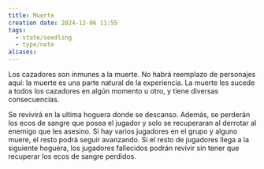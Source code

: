 ```yaml
---
title: Muerte
creation date: 2024-12-06 11:55
tags:
  - state/seedling
  - type/note
aliases:
---
```

 Los cazadores son inmunes a la muerte. No habrá reemplazo de personajes aquí: la muerte es una parte natural de la experiencia. La muerte les sucede a todos los cazadores en algún momento u otro, y tiene diversas consecuencias. 
 
 Se revivirá en la ultima hoguera donde se descanso. Además, se perderán los ecos de sangre que posea el jugador y solo se recuperaran al derrotar al enemigo que les asesino. Si hay varios jugadores en el grupo y alguno muere, el resto podrá seguir avanzando. Si el resto de jugadores llega a la siguiente hoguera, los jugadores fallecidos podrán revivir sin tener que recuperar los ecos de sangre perdidos.
 
